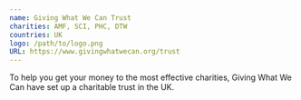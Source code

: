 ```yaml
---
name: Giving What We Can Trust
charities: AMF, SCI, PHC, DTW
countries: UK
logo: /path/to/logo.png
URL: https://www.givingwhatwecan.org/trust
---
```

To help you get your money to the most effective charities, Giving What We Can have set up a charitable trust in the UK.
